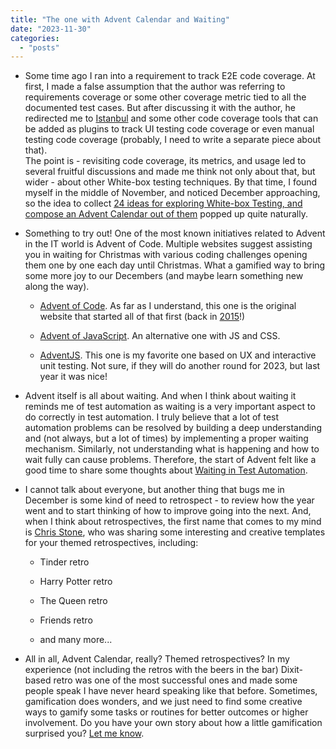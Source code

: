 ```yaml
---
title: "The one with Advent Calendar and Waiting"
date: "2023-11-30"
categories: 
  - "posts"
---
```


- Some time ago I ran into a requirement to track E2E code coverage. At first, I made a false assumption that the author was referring to requirements coverage or some other coverage metric tied to all the documented test cases. But after discussing it with the author, he redirected me to [Istanbul](https://istanbul.js.org/) and some other code coverage tools that can be added as plugins to track UI testing code coverage or even manual testing code coverage (probably, I need to write a separate piece about that).  
    The point is - revisiting code coverage, its metrics, and usage led to several fruitful discussions and made me think not only about that, but wider - about other White-box testing techniques. By that time, I found myself in the middle of November, and noticed December approaching, so the idea to collect [24 ideas for exploring White-box Testing, and compose an Advent Calendar out of them](https://testwhere.blog/advent-calendar-of-white-box-testing/) popped up quite naturally.

- Something to try out! One of the most known initiatives related to Advent in the IT world is Advent of Code. Multiple websites suggest assisting you in waiting for Christmas with various coding challenges opening them one by one each day until Christmas. What a gamified way to bring some more joy to our Decembers (and maybe learn something new along the way).
    - [Advent of Code](https://adventofcode.com/). As far as I understand, this one is the original website that started all of that first (back in [2015](https://adventofcode.com/2015)!)
    
    - [Advent of JavaScript](https://www.adventofjs.com/). An alternative one with JS and CSS.
    
    - [AdventJS](https://adventjs.dev/). This one is my favorite one based on UX and interactive unit testing. Not sure, if they will do another round for 2023, but last year it was nice!

- Advent itself is all about waiting. And when I think about waiting it reminds me of test automation as waiting is a very important aspect to do correctly in test automation. I truly believe that a lot of test automation problems can be resolved by building a deep understanding and (not always, but a lot of times) by implementing a proper waiting mechanism. Similarly, not understanding what is happening and how to wait fully can cause problems. Therefore, the start of Advent felt like a good time to share some thoughts about [Waiting in Test Automation](https://testwhere.blog/waiting-in-test-automation/).

- I cannot talk about everyone, but another thing that bugs me in December is some kind of need to retrospect - to review how the year went and to start thinking of how to improve going into the next. And, when I think about retrospectives, the first name that comes to my mind is [Chris Stone](https://www.linkedin.com/in/letsimprove/), who was sharing some interesting and creative templates for your themed retrospectives, including:
    - Tinder retro
    
    - Harry Potter retro
    
    - The Queen retro
    
    - Friends retro
    
    - and many more...

- All in all, Advent Calendar, really? Themed retrospectives? In my experience (not including the retros with the beers in the bar) Dixit-based retro was one of the most successful ones and made some people speak I have never heard speaking like that before. Sometimes, gamification does wonders, and we just need to find some creative ways to gamify some tasks or routines for better outcomes or higher involvement. Do you have your own story about how a little gamification surprised you? [Let me know](https://www.linkedin.com/in/justas-lauzadis/).

